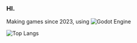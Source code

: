 ### HI.

Making games since 2023, using ![Godot Engine](https://img.shields.io/badge/GODOT-%23FFFFFF.svg?style=for-the-badge&logo=godot-engine)

![Top Langs](https://github-readme-stats.vercel.app/api/top-langs/?username=pingu0427&layout=compact)

